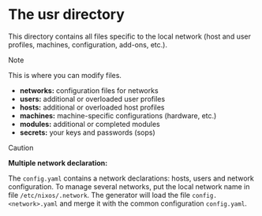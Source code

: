 # The usr directory

This directory contains all files specific to the local network (host and user profiles, machines, configuration, add-ons, etc.).

> [!NOTE]
> This is where you can modify files.

- **networks:** configuration files for networks
- **users:** additional or overloaded user profiles
- **hosts:** additional or overloaded host profiles
- **machines:** machine-specific configurations (hardware, etc.)
- **modules:** additional or completed modules
- **secrets:** your keys and passwords (sops)

> [!caution]
> **Multiple network declaration:**
> 
> The `config.yaml` contains a network declarations: hosts, users and network configuration. To manage several networks,
> put the local network name in file `/etc/nixos/.network`. The generator will load the file `config.<network>.yaml` and
> merge it with the common configuration `config.yaml`.
